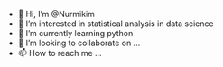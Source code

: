 - 👋 Hi, I’m @Nurmikim
- 👀 I’m interested in statistical analysis in data science
- 🌱 I’m currently learning python 
- 💞️ I’m looking to collaborate on ...
- 📫 How to reach me ...

<!---
Nurmikim/Nurmikim is a ✨ special ✨ repository because its `README.md` (this file) appears on your GitHub profile.
You can click the Preview link to take a look at your changes.
--->
